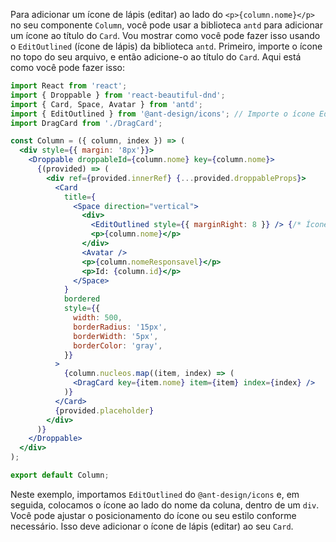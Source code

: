 Para adicionar um ícone de lápis (editar) ao lado do `<p>{column.nome}</p>` no seu componente `Column`, você pode usar a biblioteca `antd` para adicionar um ícone ao título do `Card`. Vou mostrar como você pode fazer isso usando o `EditOutlined` (ícone de lápis) da biblioteca `antd`. Primeiro, importe o ícone no topo do seu arquivo, e então adicione-o ao título do `Card`. Aqui está como você pode fazer isso:

```jsx
import React from 'react';
import { Droppable } from 'react-beautiful-dnd';
import { Card, Space, Avatar } from 'antd';
import { EditOutlined } from '@ant-design/icons'; // Importe o ícone EditOutlined
import DragCard from './DragCard';

const Column = ({ column, index }) => (
  <div style={{ margin: '8px'}}>
    <Droppable droppableId={column.nome} key={column.nome}>
      {(provided) => (
        <div ref={provided.innerRef} {...provided.droppableProps}>
          <Card
            title={
              <Space direction="vertical">
                <div>
                  <EditOutlined style={{ marginRight: 8 }} /> {/* Ícone de lápis */}
                  <p>{column.nome}</p>
                </div>
                <Avatar />
                <p>{column.nomeResponsavel}</p>
                <p>Id: {column.id}</p>
              </Space>
            }
            bordered
            style={{
              width: 500,
              borderRadius: '15px',
              borderWidth: '5px',
              borderColor: 'gray',
            }}
          >
            {column.nucleos.map((item, index) => (
              <DragCard key={item.nome} item={item} index={index} />
            )}
          </Card>
          {provided.placeholder}
        </div>
      )}
    </Droppable>
  </div>
);

export default Column;
```

Neste exemplo, importamos `EditOutlined` do `@ant-design/icons` e, em seguida, colocamos o ícone ao lado do nome da coluna, dentro de um `div`. Você pode ajustar o posicionamento do ícone ou seu estilo conforme necessário. Isso deve adicionar o ícone de lápis (editar) ao seu `Card`.